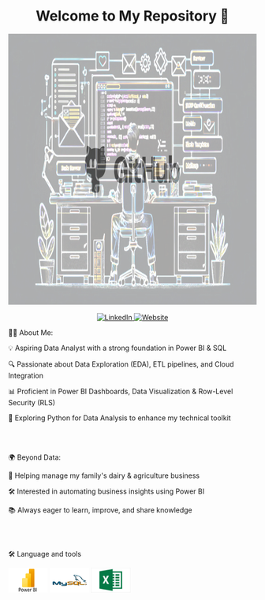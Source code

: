 <h1 align="center">Welcome to My Repository 👋</h1>

<p align="center">
  <img src="https://raw.githubusercontent.com/sandhuhardeep67/Hardeep-Singh/main/Image1.png" width="750" height="550">
</p>


<p align="center">
<a href="https://www.linkedin.com/in/hardeep-singh-988a60331/" target="_blank">
    <img src="https://img.shields.io/badge/LinkedIn-blue?logo=linkedin&logoColor=white" alt="LinkedIn">
</a>
  <a href="https://sandhuhardeep67.github.io/Hardeep67.github.io/" target="_blank">
    <img src="https://img.shields.io/badge/Website-skyblue?logo=google-chrome&logoColor=white" alt="Website">
</a>
</p>


👩‍💻 About Me: 

💡 Aspiring Data Analyst with a strong foundation in Power BI & SQL

🔍 Passionate about Data Exploration (EDA), ETL pipelines, and Cloud Integration

📊 Proficient in Power BI Dashboards, Data Visualization & Row-Level Security (RLS)

🐍 Exploring Python for Data Analysis to enhance my technical toolkit

<br><br>


🌍 Beyond Data:

🏡 Helping manage my family's dairy & agriculture business

🛠️ Interested in automating business insights using Power BI

📚 Always eager to learn, improve, and share knowledge <br><br>

<br><br>
🛠 Language and tools

<img src="https://raw.githubusercontent.com/sandhuhardeep67/Hardeep-Singh/main/PowerBI.png" width="80" height="50"> <img src="https://raw.githubusercontent.com/sandhuhardeep67/Hardeep-Singh/main/Mysql.png" width="80" height="50"> <img src="https://raw.githubusercontent.com/sandhuhardeep67/Hardeep-Singh/main/Excel.jpg" width="80" height="50">
